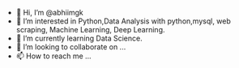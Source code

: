 - 👋 Hi, I’m @abhiimgk
- 👀 I’m interested in Python,Data Analysis with python,mysql, web scraping, Machine Learning, Deep Learning.
- 🌱 I’m currently learning Data Science.
- 💞️ I’m looking to collaborate on ...
- 📫 How to reach me ...

<!---
abhiimgk/abhiimgk is a ✨ special ✨ repository because its `README.md` (this file) appears on your GitHub profile.
You can click the Preview link to take a look at your changes.
--->
